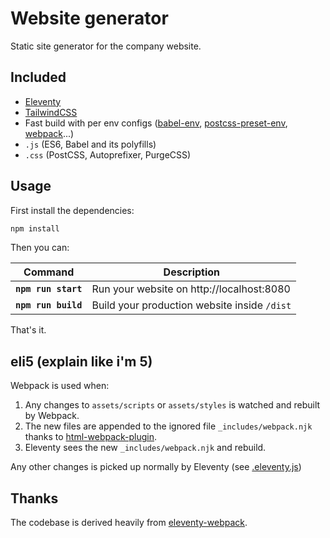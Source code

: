 # Website generator

Static site generator for the company website.

## Included

- [Eleventy](https://www.11ty.dev/)
- [TailwindCSS](https://tailwindcss.com/)
- Fast build with per env configs ([babel-env](https://babeljs.io/docs/en/babel-preset-env), [postcss-preset-env](https://github.com/csstools/postcss-preset-env), [webpack](https://webpack.js.org/configuration/#use-different-configuration-file)...)
- `.js` (ES6, Babel and its polyfills)
- `.css` (PostCSS, Autoprefixer, PurgeCSS)

## Usage

First install the dependencies:

```sh
npm install
```

Then you can:

| Command               | Description                                  |
| --------------------- | -------------------------------------------- |
| **`npm run start`**   | Run your website on http://localhost:8080    |
| **`npm run build`**   | Build your production website inside `/dist` |

That's it.

## eli5 (explain like i'm 5)

Webpack is used when:

1. Any changes to `assets/scripts` or `assets/styles` is watched and rebuilt by Webpack.
2. The new files are appended to the ignored file `_includes/webpack.njk` thanks to [html-webpack-plugin](https://github.com/jantimon/html-webpack-plugin).
3. Eleventy sees the new `_includes/webpack.njk` and rebuild.

Any other changes is picked up normally by Eleventy (see [.eleventy.js](.eleventy.js))

## Thanks

The codebase is derived heavily from [eleventy-webpack](https://github.com/clenemt/eleventy-webpack).
